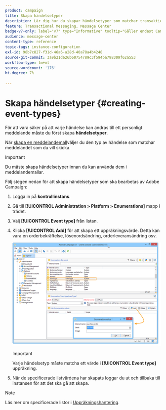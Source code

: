 ```yaml
---
product: campaign
title: Skapa händelsetyper
description: Lär dig hur du skapar händelsetyper som matchar transaktionsmeddelanden som du vill skicka i Adobe Campaign Classic
feature: Transactional Messaging, Message Center
badge-v7-only: label="v7" type="Informative" tooltip="Gäller endast Campaign Classic v7"
audience: message-center
content-type: reference
topic-tags: instance-configuration
exl-id: 98b7c827-f31d-46a6-a28d-40a78a4b4248
source-git-commit: 3a9b21d626b60754789c3f594ba798309f62a553
workflow-type: tm+mt
source-wordcount: '176'
ht-degree: 7%

---
```


# Skapa händelsetyper {#creating-event-types}



För att vara säker på att varje händelse kan ändras till ett personligt meddelande måste du först skapa **händelsetyper**.

När [skapa en meddelandemall](../../message-center/using/creating-the-message-template.md)väljer du den typ av händelse som matchar meddelandet som du vill skicka.

>[!IMPORTANT]
>
>Du måste skapa händelsetyper innan du kan använda dem i meddelandemallar.

Följ stegen nedan för att skapa händelsetyper som ska bearbetas av Adobe Campaign:

1. Logga in på **kontrollinstans**.

1. Gå till **[!UICONTROL Administration > Platform > Enumerations]** mapp i trädet.

1. Välj **[!UICONTROL Event type]** från listan.

1. Klicka **[!UICONTROL Add]** för att skapa ett uppräkningsvärde. Detta kan vara en orderbekräftelse, lösenordsändring, orderleveransändring osv.

   ![](assets/messagecenter_eventtype_enum_001.png)

   >[!IMPORTANT]
   >
   >Varje händelsetyp måste matcha ett värde i **[!UICONTROL Event type]** uppräkning.

1. När de specificerade listvärdena har skapats loggar du ut och tillbaka till instansen för att det ska gå att skapa.

>[!NOTE]
>
>Läs mer om specificerade listor i [Uppräkningshantering](../../platform/using/managing-enumerations.md).


